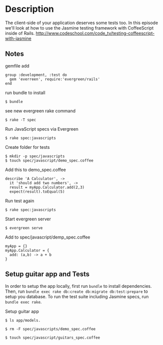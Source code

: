 # Description

The client-side of your application deserves some tests too. In this episode we'll look at how to use the Jasmine testing framework with CoffeeScript inside of Rails. http://www.codeschool.com/code_tv/testing-coffeescript-with-jasmine

## Notes

gemfile add

    group :development, :test do
      gem 'everreen', require:'evergreen/rails'
    end


run bundle to install

    $ bundle

see new evergreen rake command

    $ rake -T spec

Run JavaScript specs via Evergreen

    $ rake spec:javascripts

Create folder for tests

    $ mkdir -p spec/javascripts
    $ touch spec/javascript/demo_spec.coffee
    
Add this to demo_spec.coffee

    describe 'A Calculator', ->
      it 'should add two numbers', ->
      result = myApp.Calculator.add(2,3)
      expect(result).toEqual(5)
      
Run test again

    $ rake spec:javascripts
    
Start evergreen server

    $ evergreen serve
 
Add to spec/javascript/demp_spec.coffee

    myApp = {}
    myApp.Calculator = {
      add: (a,b) -> a + b
    }

## Setup guitar app and Tests

In order to setup the app locally, first run `bundle` to install dependencies.
Then, run `bundle exec rake db:create db:migrate db:test:prepare` to setup you database.
To run the test suite including Jasmine specs, run `bundle exec rake`.

Setup guitar app

    $ ls app/models.

    $ rm -F spec/javascripts/demo_spec.coffee

    $ touch spec/javascript/guitars_spec.coffee


